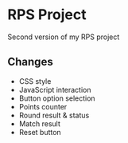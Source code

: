 # RPS Project

Second version of my RPS project

## Changes

* CSS style
* JavaScript interaction
* Button option selection
* Points counter
* Round result & status
* Match result
* Reset button
